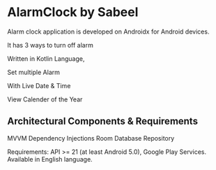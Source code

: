 # AlarmClock by Sabeel

Alarm clock application is developed on Androidx for Android devices.

It has 3 ways to turn off alarm

Written in Kotlin Language, 

Set multiple Alarm

With Live Date & Time

View Calender of the Year

## Architectural Components & Requirements

MVVM
Dependency Injections
Room Database
Repository

Requirements: API >= 21 (at least Android 5.0), Google Play Services. Available in English language.
